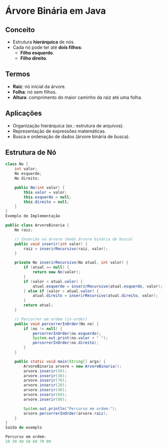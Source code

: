 # Árvore Binária em Java

## Conceito
- Estrutura **hierárquica** de nós.
- Cada nó pode ter até **dois filhos**:
  - **Filho esquerdo**.
  - **Filho direito**.

## Termos
- **Raiz**: nó inicial da árvore.
- **Folha**: nó sem filhos.
- **Altura**: comprimento do maior caminho da raiz até uma folha.

## Aplicações
- Organização hierárquica (ex.: estrutura de arquivos).
- Representação de expressões matemáticas.
- Busca e ordenação de dados (árvore binária de busca).

## Estrutura de Nó
```java
class No {
    int valor;
    No esquerdo;
    No direito;

    public No(int valor) {
        this.valor = valor;
        this.esquerdo = null;
        this.direito = null;
    }
}
Exemplo de Implementação

public class ArvoreBinaria {
    No raiz;

    // Inserção na árvore (modo árvore binária de busca)
    public void inserir(int valor) {
        raiz = inserirRecursivo(raiz, valor);
    }

    private No inserirRecursivo(No atual, int valor) {
        if (atual == null) {
            return new No(valor);
        }
        if (valor < atual.valor) {
            atual.esquerdo = inserirRecursivo(atual.esquerdo, valor);
        } else if (valor > atual.valor) {
            atual.direito = inserirRecursivo(atual.direito, valor);
        }
        return atual;
    }

    // Percorrer em ordem (in-order)
    public void percorrerInOrder(No no) {
        if (no != null) {
            percorrerInOrder(no.esquerdo);
            System.out.print(no.valor + " ");
            percorrerInOrder(no.direito);
        }
    }

    public static void main(String[] args) {
        ArvoreBinaria arvore = new ArvoreBinaria();
        arvore.inserir(50);
        arvore.inserir(30);
        arvore.inserir(70);
        arvore.inserir(20);
        arvore.inserir(40);
        arvore.inserir(60);
        arvore.inserir(80);

        System.out.println("Percurso em ordem:");
        arvore.percorrerInOrder(arvore.raiz);
    }
}
Saída do exemplo

Percurso em ordem:
20 30 40 50 60 70 80